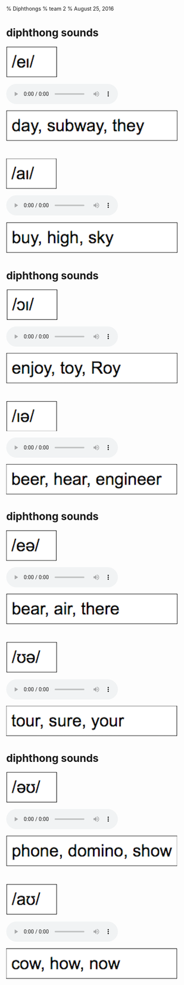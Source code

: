 % Diphthongs
% team 2
% August 25, 2016

# diphthong sounds

<p><img src="escritura/ei.png"></p>
<p><audio width="300" height="32" controls="controls"><source src="sonido/ei-1.mp3" type="audio/mpeg"></audio></p>
<p><img src="escritura/texto-ei.png" ></p>
<br>

<p><img src="escritura/ai.png"></p>
<p><audio width="300" height="32" controls="controls"><source src="sonido/ai-2.mp3" type="audio/mpeg"></audio></p>
<p><img src="escritura/texto-ai.png" ></p>

# diphthong sounds

<p><img src="escritura/oi.png"></p>
<p><audio width="300" height="32" controls="controls"><source src="sonido/oi-3.mp3" type="audio/mpeg"></audio></p>
<p><img src="escritura/texto-oi.png" ></p>
<br>

<p><img src="escritura/ie.png"></p>
<p><audio width="300" height="32" controls="controls"><source src="sonido/ie-4.mp3" type="audio/mpeg"></audio></p>
<p><img src="escritura/texto-ie.png" ></p>

# diphthong sounds

<p><img src="escritura/ea.png"></p>
<p><audio width="300" height="32" controls="controls"><source src="sonido/ea-5.mp3" type="audio/mpeg"></audio></p>
<p><img src="escritura/texto-ea.png" ></p>
<br>

<p><img src="escritura/ua.png"></p>
<p><audio width="300" height="32" controls="controls"><source src="sonido/ua-6.mp3" type="audio/mpeg"></audio></p>
<p><img src="escritura/texto-ua.png" ></p>

# diphthong sounds

<p><img src="escritura/ou.png"></p>
<p><audio width="300" height="32" controls="controls"><source src="sonido/ou-7.mp3" type="audio/mpeg"></audio></p>
<p><img src="escritura/texto-ou.png" ></p>
<br>

<p><img src="escritura/au.png"></p>
<p><audio width="300" height="32" controls="controls"><source src="sonido/au-8.mp3" type="audio/mpeg"></audio></p>
<p><img src="escritura/texto-au.png" ></p>
